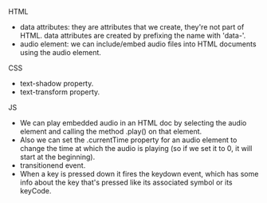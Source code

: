 HTML
  - data attributes: they are attributes that we create, they're not part of HTML.
  data attributes are created by prefixing the name with 'data-'.
  - audio element: we can include/embed audio files into HTML documents using the audio element.

CSS
  - text-shadow property.
  - text-transform property.

JS
  - We can play embedded audio in an HTML doc by selecting the audio element and
  calling the method .play() on that element.
  - Also we can set the .currentTime property for an audio element to change the time
  at which the audio is playing (so if we set it to 0, it will start at the beginning).
  - transitionend event.
  - When a key is pressed down it fires the keydown event, which has some info about the key
  that's pressed like its associated symbol or its keyCode.